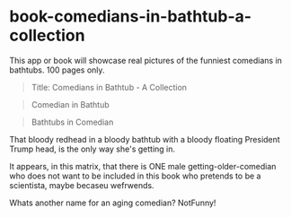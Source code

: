 # book-comedians-in-bathtub-a-collection
This app or book will showcase real pictures of the funniest comedians in bathtubs. 100 pages only.

> Title: Comedians in Bathtub - A Collection

> Comedian in Bathtub

> Bathtubs in Comedian

That bloody redhead in a bloody bathtub with a bloody floating President Trump head, is the only way she's getting in.

It appears, in this matrix, that there is ONE male getting-older-comedian who does not want to be included in this book who pretends to be a scientista, maybe becaseu wefrwends.

Whats another name for an aging comedian? NotFunny!

